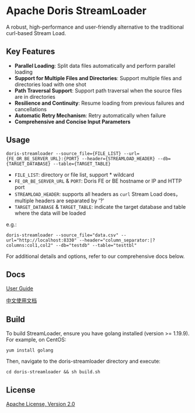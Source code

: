<!--
Licensed to the Apache Software Foundation (ASF) under one
or more contributor license agreements.  See the NOTICE file
distributed with this work for additional information
regarding copyright ownership.  The ASF licenses this file
to you under the Apache License, Version 2.0 (the
"License"); you may not use this file except in compliance
with the License.  You may obtain a copy of the License at

  http://www.apache.org/licenses/LICENSE-2.0

Unless required by applicable law or agreed to in writing,
software distributed under the License is distributed on an
"AS IS" BASIS, WITHOUT WARRANTIES OR CONDITIONS OF ANY
KIND, either express or implied.  See the License for the
specific language governing permissions and limitations
under the License.
-->

# Apache Doris StreamLoader

A robust, high-performance and user-friendly alternative to the traditional curl-based Stream Load.



## Key Features

- **Parallel Loading**: Split data files automatically and perform parallel loading
- **Support for Multiple Files and Directories**: Support multiple files and directories load with one shot
- **Path Traversal Support**: Support path traversal when the source files are in directories
- **Resilience and Continuity**: Resume loading from previous failures and cancellations
- **Automatic Retry Mechanism**: Retry automatically when failure
- **Comprehensive and Concise Input Parameters**



## Usage

```shell
doris-streamloader --source_file={FILE_LIST} --url={FE_OR_BE_SERVER_URL}:{PORT} --header={STREAMLOAD_HEADER} --db={TARGET_DATABASE} --table={TARGET_TABLE}
```

- `FILE_LIST`: directory or file list, support \* wildcard
- `FE_OR_BE_SERVER_URL` & `PORT`: Doris FE or BE hostname or IP and HTTP port
- `STREAMLOAD_HEADER`: supports all headers as `curl` Stream Load does，multiple headers are separated by '?'
- `TARGET_DATABASE` & `TARGET_TABLE`: indicate the target database and table where the data will be loaded

e.g.:

```shell
doris-streamloader --source_file="data.csv" --url="http://localhost:8330" --header="column_separator:|?columns:col1,col2" --db="testdb" --table="testtbl"
```

For additional details and options, refer to our comprehensive docs below.



## Docs

[User Guide](https://doris.apache.org/docs/ecosystem/doris-streamloader)

[中文使用文档](https://doris.apache.org/zh-CN/docs/ecosystem/doris-streamloader)



## Build

To build StreamLoader, ensure you have golang installed (version >= 1.19.9). For example, on CentOS:

```
yum install golang
```

Then, navigate to the doris-streamloader directory and execute:

```
cd doris-streamloader && sh build.sh
```



## License

[Apache License, Version 2.0](https://www.apache.org/licenses/LICENSE-2.0)
